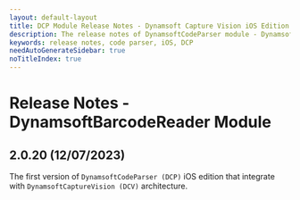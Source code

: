 ```yaml
---
layout: default-layout
title: DCP Module Release Notes - Dynamsoft Capture Vision iOS Edition
description: The release notes of DynamsoftCodeParser module - Dynamsoft Capture Vision iOS Edition.
keywords: release notes, code parser, iOS, DCP
needAutoGenerateSidebar: true
noTitleIndex: true
---
```


# Release Notes - DynamsoftBarcodeReader Module

## 2.0.20 (12/07/2023)

The first version of `DynamsoftCodeParser (DCP)` iOS edition that integrate with `DynamsoftCaptureVision (DCV)` architecture.
